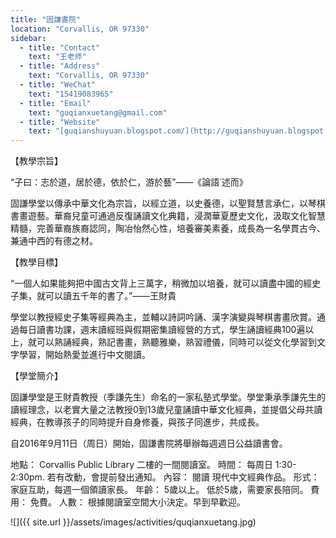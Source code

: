 ```yaml
---
title: "固謙書院"
location: "Corvallis, OR 97330"
sidebar:
  - title: "Contact"
    text: "王老师"
  - title: "Address"
    text: "Corvallis, OR 97330"
  - title: "WeChat"
    text: "15419083965"
  - title: "Email"
    text: "guqianxuetang@gmail.com"
  - title: "Website"
    text: "[guqianshuyuan.blogspot.com/](http://guqianshuyuan.blogspot.com/)"
---
```


【教學宗旨】

“子曰：志於道，居於德，依於仁，游於藝”——《論語˙述而》

固謙學堂以傳承中華文化為宗旨，以經立道，以史養德，以聖賢慧言承仁，以琴棋書畫遊藝。華裔兒童可通過反復誦讀文化典籍，浸潤華夏歷史文化，汲取文化智慧精髓，完善華裔族裔認同，陶冶怡然心性，培養審美素養，成長為一名學貫古今、兼通中西的有德之材。

【教學目標】

“一個人如果能夠把中國古文背上三萬字，稍微加以培養，就可以讀盡中國的經史子集，就可以讀五千年的書了。”——王財貴

學堂以教授經史子集等經典為主，並輔以詩詞吟誦、漢字演變與琴棋書畫欣賞。通過每日讀書功課，週末讀經班與假期密集讀經營的方式，學生誦讀經典100遍以上，就可以熟誦經典，熟記書畫，熟聽雅樂，熟習禮儀，同時可以從文化學習到文字學習，開始熱愛並進行中文閱讀。

【學堂簡介】

固謙學堂是王財貴教授（季謙先生）命名的一家私塾式學堂。學堂秉承季謙先生的讀經理念，以老實大量之法教授0到13歲兒童誦讀中華文化經典，並提倡父母共讀經典，在教導孩子的同時提升自身修養，與孩子同進步，共成長。

自2016年9月11日（周日）開始，固謙書院將舉辦每週週日公益讀書會。

地點： Corvallis Public Library 二樓的一間閱讀室。
時間： 每周日 1:30-2:30pm. 若有改動，會提前發出通知。
內容： 閱讀 現代中文經典作品。
形式： 家庭互助，每週一個領讀家長。
年齡： 5歲以上。 低於5歲，需要家長陪同。
費用： 免費。
人數： 根據閱讀室空間大小決定。早到早歡迎。

![]({{ site.url }}/assets/images/activities/quqianxuetang.jpg)
